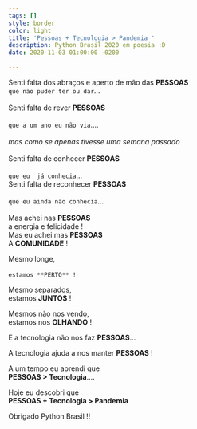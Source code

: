 ```yaml
---
tags: []
style: border
color: light
title: 'Pessoas + Tecnologia > Pandemia '
description: Python Brasil 2020 em poesia :D
date: 2020-11-03 01:00:00 -0200

---
```

Senti falta dos abraços e aperto de mão das **PESSOAS**
<br>`que não puder ter ou dar`... 
<br>
<br>
Senti falta de rever  **PESSOAS**  
<br>`que a um ano eu não via`....  
<br>*mas como se apenas tivesse uma semana passado*
<br>
<br>
Senti falta de conhecer  **PESSOAS**  
<br>`que eu  já conhecia`...  
Senti falta de reconhecer  **PESSOAS**  
<br>`que eu ainda não conhecia`...
<br>
<br>
Mas achei nas  **PESSOAS**  
a energia e felicidade ! 
<br>
Mas eu achei mas  **PESSOAS**  
A **COMUNIDADE** !

Mesmo longe,  
<br>`estamos **PERTO** !`

Mesmo separados,  
estamos **JUNTOS** !

Mesmos não nos vendo,  
estamos nos **OLHANDO** !

E a tecnologia não nos faz **PESSOAS**...

A tecnologia ajuda a nos manter **PESSOAS** !

A um tempo eu aprendi que  
**PESSOAS > Tecnologia**....

Hoje eu descobri que  
**PESSOAS + Tecnologia > Pandemia**

Obrigado Python Brasil !!